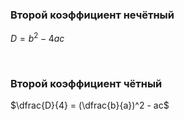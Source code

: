 ### Второй коэффициент нечётный
$D = b^2 - 4ac$

<Br>

### Второй коэффициент чётный
$\dfrac{D}{4} = (\dfrac{b}{a})^2 - ac$